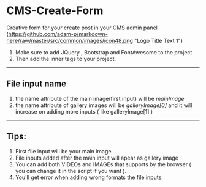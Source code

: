 # CMS-Create-Form
Creative form for your create post in your CMS admin panel
(https://github.com/adam-p/markdown-here/raw/master/src/common/images/icon48.png "Logo Title Text 1")

1. Make sure to add JQuery , Bootstrap and FontAwesome to the project
2. Then add the <body> inner tags to your project.
___
## File input name
1. the name attribute of the main image(first input) will be *mainImage*
2. the name attribute of gallery images will be *galleryImage[0]* and it will increase on adding more inputs ( like galleryImage[1] )
___
## Tips:
1. First file input will be your main image.
2. File inputs added after the main input will apear as gallery image
3. You can add both VIDEOs and IMAGEs that supports by the browser ( you can change it in the script if you want ).
4. You'll get error when adding wrong formats the file inputs.
